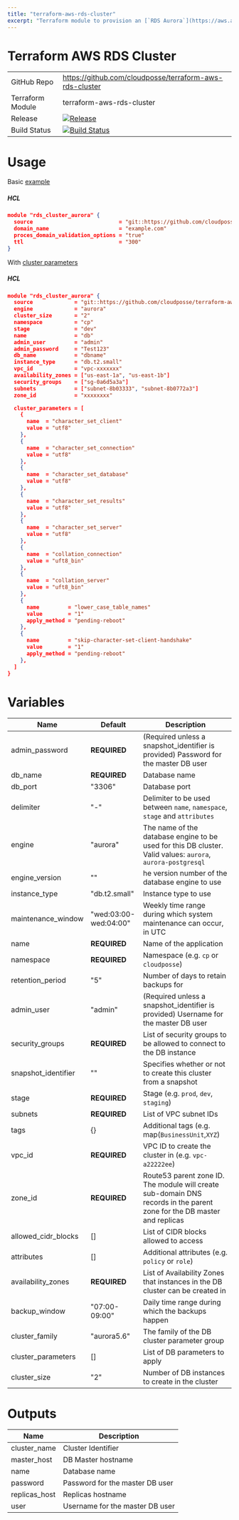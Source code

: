 ```yaml
---
title: "terraform-aws-rds-cluster"
excerpt: "Terraform module to provision an [`RDS Aurora`](https://aws.amazon.com/rds/aurora) cluster for MySQL or Postgres."
---
```

# Terraform AWS RDS Cluster 

|||
|------|------|
|GitHub Repo|https://github.com/cloudposse/terraform-aws-rds-cluster|
|Terraform Module|terraform-aws-rds-cluster|
|Release|[![Release](https://img.shields.io/github/release/cloudposse/terraform-aws-rds-cluster.svg)](https://github.com/cloudposse/terraform-aws-rds-cluster/releases)|
|Build Status|[![Build Status](https://travis-ci.org/cloudposse/terraform-aws-rds-cluster.svg?branch=master)](https://travis-ci.org/cloudposse/terraform-aws-rds-cluster)|

# Usage

Basic [example](https://github.com/cloudposse/terraform-aws-rds-cluster/tree/master/examples/basic)


##### HCL
```json
module "rds_cluster_aurora" {
  source                           = "git::https://github.com/cloudposse/terraform-aws-rds-cluster.git?ref=master"
  domain_name                      = "example.com"
  proces_domain_validation_options = "true"
  ttl                              = "300"
}
```


With [cluster parameters](https://github.com/cloudposse/terraform-aws-rds-cluster/tree/master/examples/with_cluster_parameters)

##### HCL
```json
module "rds_cluster_aurora" {
  source             = "git::https://github.com/cloudposse/terraform-aws-rds-cluster.git?ref=master"
  engine             = "aurora"
  cluster_size       = "2"
  namespace          = "cp"
  stage              = "dev"
  name               = "db"
  admin_user         = "admin"
  admin_password     = "Test123"
  db_name            = "dbname"
  instance_type      = "db.t2.small"
  vpc_id             = "vpc-xxxxxxx"
  availability_zones = ["us-east-1a", "us-east-1b"]
  security_groups    = ["sg-0a6d5a3a"]
  subnets            = ["subnet-8b03333", "subnet-8b0772a3"]
  zone_id            = "xxxxxxxx"

  cluster_parameters = [
    {
      name  = "character_set_client"
      value = "utf8"
    },
    {
      name  = "character_set_connection"
      value = "utf8"
    },
    {
      name  = "character_set_database"
      value = "utf8"
    },
    {
      name  = "character_set_results"
      value = "utf8"
    },
    {
      name  = "character_set_server"
      value = "utf8"
    },
    {
      name  = "collation_connection"
      value = "uft8_bin"
    },
    {
      name  = "collation_server"
      value = "uft8_bin"
    },
    {
      name         = "lower_case_table_names"
      value        = "1"
      apply_method = "pending-reboot"
    },
    {
      name         = "skip-character-set-client-handshake"
      value        = "1"
      apply_method = "pending-reboot"
    },
  ]
}
```

# Variables

|Name|Default|Description|
|------|------|------|
|admin_password|__REQUIRED__|(Required unless a snapshot_identifier is provided) Password for the master DB user|
|db_name|__REQUIRED__|Database name|
|db_port|"3306"|Database port|
|delimiter|"-"|Delimiter to be used between `name`, `namespace`, `stage` and `attributes`|
|engine|"aurora"|The name of the database engine to be used for this DB cluster. Valid values: `aurora`, `aurora-postgresql`|
|engine_version|""|he version number of the database engine to use|
|instance_type|"db.t2.small"|Instance type to use|
|maintenance_window|"wed:03:00-wed:04:00"|Weekly time range during which system maintenance can occur, in UTC|
|name|__REQUIRED__|Name of the application|
|namespace|__REQUIRED__|Namespace (e.g. `cp` or `cloudposse`)|
|retention_period|"5"|Number of days to retain backups for|
|admin_user|"admin"|(Required unless a snapshot_identifier is provided) Username for the master DB user|
|security_groups|__REQUIRED__|List of security groups to be allowed to connect to the DB instance|
|snapshot_identifier|""|Specifies whether or not to create this cluster from a snapshot|
|stage|__REQUIRED__|Stage (e.g. `prod`, `dev`, `staging`)|
|subnets|__REQUIRED__|List of VPC subnet IDs|
|tags|{}|Additional tags (e.g. map(`BusinessUnit`,`XYZ`)|
|vpc_id|__REQUIRED__|VPC ID to create the cluster in (e.g. `vpc-a22222ee`)|
|zone_id|__REQUIRED__|Route53 parent zone ID. The module will create sub-domain DNS records in the parent zone for the DB master and replicas|
|allowed_cidr_blocks|[]|List of CIDR blocks allowed to access|
|attributes|[]|Additional attributes (e.g. `policy` or `role`)|
|availability_zones|__REQUIRED__|List of Availability Zones that instances in the DB cluster can be created in|
|backup_window|"07:00-09:00"|Daily time range during which the backups happen|
|cluster_family|"aurora5.6"|The family of the DB cluster parameter group|
|cluster_parameters|[]|List of DB parameters to apply|
|cluster_size|"2"|Number of DB instances to create in the cluster|

# Outputs

|Name|Description|
|------|------|
|cluster_name|Cluster Identifier|
|master_host|DB Master hostname|
|name|Database name|
|password|Password for the master DB user|
|replicas_host|Replicas hostname|
|user|Username for the master DB user|
